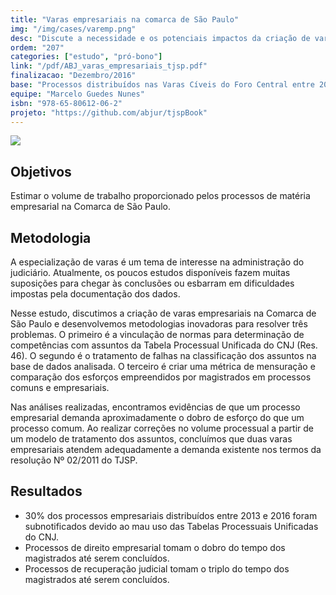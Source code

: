 ```yaml
---
title: "Varas empresariais na comarca de São Paulo"
img: "/img/cases/varemp.png"
desc: "Discute a necessidade e os potenciais impactos da criação de varas empresariais na comarca de São Paulo."
ordem: "207"
categories: ["estudo", "pró-bono"]
link: "/pdf/ABJ_varas_empresariais_tjsp.pdf"
finalizacao: "Dezembro/2016"
base: "Processos distribuídos nas Varas Cíveis do Foro Central entre 2013 e 2015"
equipe: "Marcelo Guedes Nunes"
isbn: "978-65-80612-06-2"
projeto: "https://github.com/abjur/tjspBook"
---
```


![](/img/cases/varemp.png)

## Objetivos

Estimar o volume de trabalho proporcionado pelos processos de matéria empresarial na Comarca de São Paulo.

## Metodologia

A especialização de varas é um tema de interesse na administração do judiciário. Atualmente, os poucos estudos disponíveis fazem muitas suposições para chegar às conclusões ou esbarram em dificuldades impostas pela documentação dos dados. 

Nesse estudo, discutimos a criação de varas empresariais na Comarca de São Paulo e desenvolvemos metodologias inovadoras para resolver três problemas. O primeiro é a vinculação de normas para determinação de competências com assuntos da Tabela Processual Unificada do CNJ (Res. 46). O segundo é o tratamento de falhas na classificação dos assuntos na base de dados analisada. O terceiro é criar uma métrica de mensuração e comparação dos esforços empreendidos por magistrados em processos comuns e empresariais. 

Nas análises realizadas, encontramos evidências de que um processo empresarial demanda aproximadamente o dobro de esforço do que um processo comum. Ao realizar correções no volume processual a partir de um modelo de tratamento dos assuntos, concluímos que duas varas empresariais atendem adequadamente a demanda existente nos termos da resolução Nº 02/2011 do TJSP.

## Resultados

- 30% dos processos empresariais distribuídos entre 2013 e 2016 foram subnotificados devido ao mau uso das Tabelas Processuais Unificadas do CNJ.
- Processos de direito empresarial tomam o dobro do tempo dos magistrados até serem concluídos.
- Processos de recuperação judicial tomam o triplo do tempo dos magistrados até serem concluídos.



